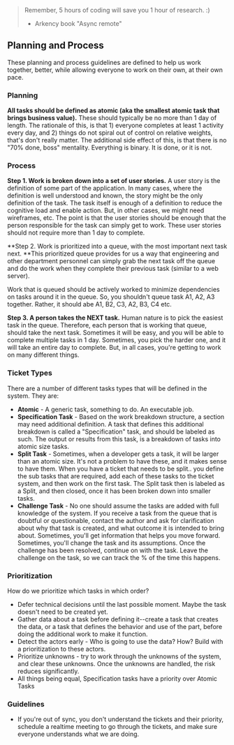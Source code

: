 > Remember, 5 hours of coding will save you 1 hour of research. :\)
>
> * Arkency book "Async remote"

## Planning and Process

These planning and process guidelines are defined to help us work together, better, while allowing everyone to work on their own, at their own pace.

### Planning

**All tasks should be defined as atomic \(aka the smallest atomic task that brings business value\).** These should typically be no more than 1 day of length. The rationale of this, is that 1\) everyone completes at least 1 activity every day, and 2\) things do not spiral out of control on relative weights, that's don't really matter. The additional side effect of this, is that there is no "70% done, boss" mentality. Everything is binary. It is done, or it is not.

### Process

**Step 1. Work is broken down into a set of user stories.** A user story is the definition of some part of the application. In many cases, where the definition is well understood and known, the story might be the only definition of the task. The task itself is enough of a definition to reduce the cognitive load and enable action. But, in other cases, we might need wireframes, etc. The point is that the user stories should be enough that the person responsible for the task can simply get to work. These user stories should not require more than 1 day to complete.

**Step 2. Work is prioritized into a queue, with the most important next task next. **This prioritized queue provides for us a way that engineering and other department personnel can simply grab the next task off the queue and do the work when they complete their previous task \(similar to a web server\).

Work that is queued should be actively worked to minimize dependencies on tasks around it in the queue. So, you shouldn't queue task A1, A2, A3 together. Rather, it should abe A1, B2, C3, A2, B3, C4 etc.

**Step 3. A person takes the NEXT task.** Human nature is to pick the easiest task in the queue. Therefore, each person that is working that queue, should take the next task. Sometimes it will be easy, and you will be able to complete multiple tasks in 1 day. Sometimes, you pick the harder one, and it will take an entire day to complete. But, in all cases, you're getting to work on many different things.

### Ticket Types

There are a number of different tasks types that will be defined in the system. They are:

* **Atomic** - A generic task, something to do. An executable job.
* **Specification Task** - Based on the work breakdown structure, a section may need additional definition. A task that defines this additional breakdown is called a "Specification" task, and should be labeled as such. The output or results from this task, is a breakdown of tasks into atomic size tasks. 
* **Split Task** - Sometimes, when a developer gets a task, it will be larger than an atomic size. It's not a problem to have these, and it makes sense to have them. When you have a ticket that needs to be split.. you define the sub tasks that are required, add each of these tasks to the ticket system, and then work on the first task. The Split task then is labeled as a Split, and then closed, once it has been broken down into smaller tasks.
* **Challenge Task** - No one should assume the tasks are added with full knowledge of the system. If you receive a task from the queue that is doubtful or questionable, contact the author and ask for clarification about why that task is created, and what outcome it is intended to bring about. Sometimes, you'll get information that helps you move forward. Sometimes, you'll change the task and its assumptions. Once the challenge has been resolved, continue on with the task. Leave the challenge on the task, so we can track the % of the time this happens. 

### Prioritization

How do we prioritize which tasks in which order?

* Defer technical decisions until the last possible moment. Maybe the task doesn't need to be created yet. 
* Gather data about a task before defining it--create a task that creates the data, or a task that defines the behavior and use of the part, before doing the additional work to make it function. 
* Detect the actors early - Who is going to use the data? How? Build with a prioritization to these actors. 
* Prioritize unknowns - try to work through the unknowns of the system, and clear these unknowns. Once the unknowns are handled, the risk reduces significantly. 
* All things being equal, Specification tasks have a priority over Atomic Tasks

### Guidelines

* If you're out of sync, you don't understand the tickets and their priority, schedule a realtime meeting to go through the tickets, and make sure everyone understands what we are doing. 



